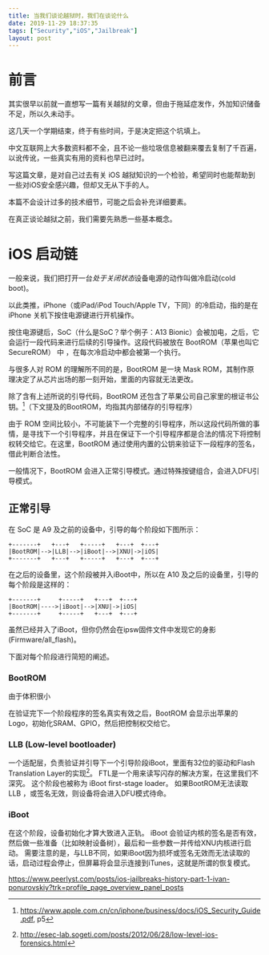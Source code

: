 ```yaml
---
title: 当我们谈论越狱时，我们在谈论什么
date: 2019-11-29 18:37:35
tags: ["Security","iOS","Jailbreak"]
layout: post
---
```


# 前言

其实很早以前就一直想写一篇有关越狱的文章，但由于拖延症发作，外加知识储备不足，所以久未动手。

这几天一个学期结束，终于有些时间，于是决定把这个坑填上。

中文互联网上大多数资料都不全，且不论一些垃圾信息被翻来覆去复制了千百遍，以讹传讹，一些真实有用的资料也早已过时。

写这篇文章，是对自己过去有关 iOS 越狱知识的一个检验，希望同时也能帮助到一些对iOS安全感兴趣，但却又无从下手的人。

本篇不会设计过多的技术细节，可能之后会补充详细要素。

在真正谈论越狱之前，我们需要先熟悉一些基本概念。

# iOS 启动链

一般来说，我们把打开一台*处于关闭状态*设备电源的动作叫做冷启动(cold boot)。

以此类推，iPhone（或iPad/iPod Touch/Apple TV，下同）的冷启动，指的是在 iPhone 关机下按住电源键进行开机操作。

按住电源键后，SoC（什么是SoC？举个例子：A13 Bionic）会被加电，之后，它会运行一段代码来进行后续的引导操作。这段代码被放在 BootROM（苹果也叫它SecureROM） 中 ，在每次冷启动中都会被第一个执行。

与很多人对 ROM 的理解所不同的是，BootROM 是一块 Mask ROM，其制作原理决定了从芯片出场的那一刻开始，里面的内容就无法更改。

除了含有上述所说的引导代码，BootROM 还包含了苹果公司自己家里的根证书公钥。[^1]（下文提及的BootROM，均指其内部储存的引导程序）

由于 ROM 空间比较小，不可能装下一个完整的引导程序，所以这段代码所做的事情，是寻找下一个引导程序，并且在保证下一个引导程序都是合法的情况下将控制权转交给它。在这里，BootROM 通过使用内置的公钥来验证下一段程序的签名，借此判断合法性。

一般情况下，BootROM 会进入正常引导模式。通过特殊按键组合，会进入DFU引导模式。

[^1]: https://www.apple.com.cn/cn/iphone/business/docs/iOS_Security_Guide.pdf, p5

## 正常引导

在 SoC 是 A9 及之前的设备中，引导的每个阶段如下图所示：
```
+-------+   +---+   +-----+   +---+  +---+
|BootROM|-->|LLB|-->|iBoot|-->|XNU|->|iOS|
+-------+   +---+   +-----+   +---+  +---+
```
在之后的设备里，这个阶段被并入iBoot中，所以在 A10 及之后的设备里，引导的每个阶段是这样的：
```
+-------+     +-----+   +---+  +---+
|BootROM|---->|iBoot|-->|XNU|->|iOS|
+-------+     +-----+   +---+  +---+
```
虽然已经并入了iBoot，但你仍然会在ipsw固件文件中发现它的身影(Firmware/all_flash)。

下面对每个阶段进行简短的阐述。

### BootROM
由于体积很小

在验证完下一个阶段程序的签名真实有效之后，BootROM 会显示出苹果的 Logo，初始化SRAM、GPIO，然后把控制权交给它。

### LLB (Low-level bootloader)
一个适配层，负责验证并引导下一个引导阶段iBoot，里面有32位的驱动和Flash Translation Layer的实现[^2]。
FTL是一个用来读写闪存的解决方案，在这里我们不深究。
这个阶段也被称为 iBoot first-stage loader。
如果BootROM无法读取 LLB ，或签名无效，则设备将会进入DFU模式待命。

[^2]: http://esec-lab.sogeti.com/posts/2012/06/28/low-level-ios-forensics.html

### iBoot 
在这个阶段，设备初始化才算大致进入正轨。
iBoot 会验证内核的签名是否有效，然后做一些准备（比如映射设备树），最后和一些参数一并传给XNU内核进行启动。
需要注意的是，与LLB不同，如果iBoot因为损坏或签名无效而无法读取的话，启动过程会停止，但屏幕将会显示连接到iTunes，这就是所谓的恢复模式。

https://www.peerlyst.com/posts/ios-jailbreaks-history-part-1-ivan-ponurovskiy?trk=profile_page_overview_panel_posts
